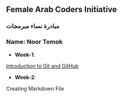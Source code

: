 ## Female Arab Coders Initiative

### مبادرة نساء مبرمجات

### Name: Noor Tomok    
 * __Week-1__:    

 [Introduction to Git and GitHub](https://github.com/noorTom/udemy-git)    
 * __Week-2__:    

 Creating Markdown File
